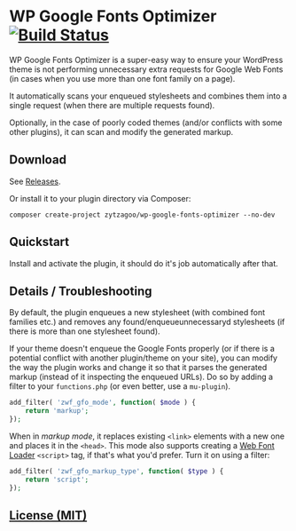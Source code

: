 # WP Google Fonts Optimizer [![Build Status](https://img.shields.io/travis/zytzagoo/wp-google-fonts-optimizer.svg?style=flat-square)](https://travis-ci.org/zytzagoo/wp-google-fonts-optimizer)

WP Google Fonts Optimizer is a super-easy way to ensure your WordPress theme is
not performing unnecessary extra requests for Google Web Fonts (in cases when
you use more than one font family on a page).

It automatically scans your enqueued stylesheets and combines them into a single
request (when there are multiple requests found).

Optionally, in the case of poorly coded themes (and/or conflicts with some other
plugins), it can scan and modify the generated markup.

## Download

See [Releases](https://github.com/zytzagoo/wp-google-fonts-optimizer/releases).

Or install it to your plugin directory via Composer:

```
composer create-project zytzagoo/wp-google-fonts-optimizer --no-dev
```

## Quickstart

Install and activate the plugin, it should do it's job automatically after that.

## Details / Troubleshooting

By default, the plugin enqueues a new stylesheet (with combined font families
etc.) and removes any found/enqueueunnecessaryd stylesheets (if there is more
than one stylesheet found).

If your theme doesn't enqueue the Google Fonts properly (or if there is a
potential conflict with another plugin/theme on your site), you can modify the
way the plugin works and change it so that it parses the generated markup
(instead of it inspecting the enqueued URLs). Do so by adding a filter to
your `functions.php` (or even better, use a `mu-plugin`).

```php
add_filter( 'zwf_gfo_mode', function( $mode ) {
    return 'markup';
});
```

When in _markup mode_, it replaces existing `<link>` elements with a new one
and places it in the `<head>`. This mode also supports creating a
[Web Font Loader](https://github.com/typekit/webfontloader) `<script>` tag,
if that's what you'd prefer. Turn it on using a filter:

```php
add_filter( 'zwf_gfo_markup_type', function( $type ) {
    return 'script';
});
```

## [License (MIT)](LICENSE.md)
